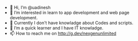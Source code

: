 - 👋 Hi, I’m @uadinesh
- 👀 I’m interested in learn to app development and web page development.
- 🌱 Currently I don't have knowladge about Codes and scripts.
- 💞️ I’m a quick learner and I have IT knowladge. 
- 📫 How to reach me on http://g.dev/nexgenunlimited

<!---
uadinesh/uadinesh is a ✨ special ✨ repository because its `README.md` (this file) appears on your GitHub profile.
You can click the Preview link to take a look at your changes.
--->
